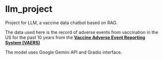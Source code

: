 # llm_project

Project for LLM, a vaccine data chatbot based on RAG.

The data used here is the record of adverse events from vaccination in the US for the past 10 years from the __[Vaccine Adverse Event Reporting System (VAERS)](https://vaers.hhs.gov)__

The model uses Google Gemini API and Gradio interface.
